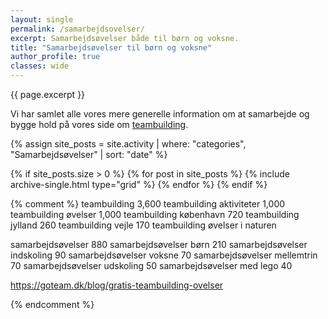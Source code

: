 ```yaml
---
layout: single
permalink: /samarbejdsovelser/
excerpt: Samarbejdsøvelser både til børn og voksne.
title: "Samarbejdsøvelser til børn og voksne"
author_profile: true
classes: wide
---
```


{{ page.excerpt }}

Vi har samlet alle vores mere generelle information om at samarbejde og bygge hold på vores side om [teambuilding](/teambuilding/).

{% assign site_posts = site.activity | where: "categories", "Samarbejdsøvelser" | sort: "date" %}

<div class="feature__wrapper">

{% if site_posts.size > 0 %}
  {% for post in site_posts %}
    {% include archive-single.html type="grid" %}
  {% endfor %}
{% endif %}

</div>

{% comment %}
teambuilding 3,600
teambuilding aktiviteter 1,000
teambuilding øvelser 1,000
teambuilding københavn 720
teambuilding jylland 260
teambuilding vejle 170
teambuilding øvelser i naturen

samarbejdsøvelser 880
samarbejdsøvelser børn 210
samarbejdsøvelser indskoling 90
samarbejdsøvelser voksne 70
samarbejdsøvelser mellemtrin 70
samarbejdsøvelser udskoling 50
samarbejdsøvelser med lego 40


https://goteam.dk/blog/gratis-teambuilding-ovelser


{% endcomment %}
